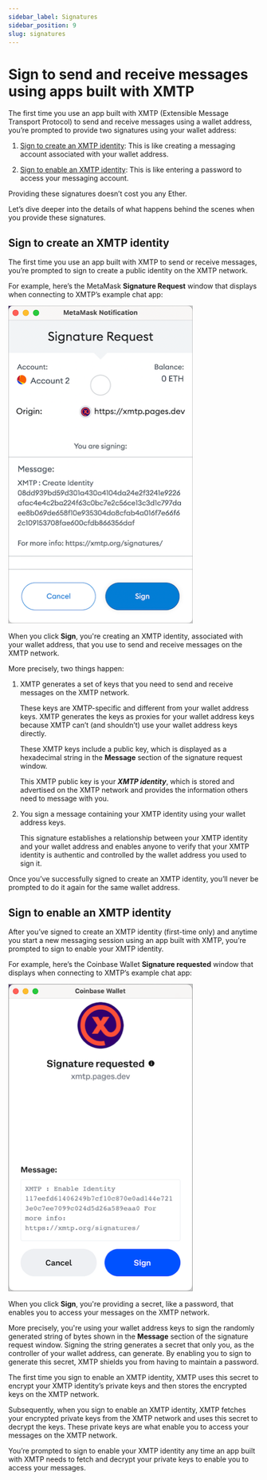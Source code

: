 ```yaml
---
sidebar_label: Signatures
sidebar_position: 9
slug: signatures
---
```


# Sign to send and receive messages using apps built with XMTP

The first time you use an app built with XMTP (Extensible Message Transport Protocol) to send and receive messages using a wallet address, you’re prompted to provide two signatures using your wallet address:

1. [Sign to create an XMTP identity](#sign-to-create-an-xmtp-identity): This is like creating a messaging account associated with your wallet address.

2. [Sign to enable an XMTP identity](#sign-to-enable-an-xmtp-identity): This is like entering a password to access your messaging account.

Providing these signatures doesn’t cost you any Ether.

Let’s dive deeper into the details of what happens behind the scenes when you provide these signatures.

## Sign to create an XMTP identity

The first time you use an app built with XMTP to send or receive messages, you’re prompted to sign to create a public identity on the XMTP network.

For example, here’s the MetaMask **Signature Request** window that displays when connecting to XMTP’s example chat app:

![MetaMask wallet browser extension Signature Request window showing an "XMTP: Create Identity" message](img/create-identity.png)

When you click **Sign**, you're creating an XMTP identity, associated with your wallet address, that you use to send and receive messages on the XMTP network.

More precisely, two things happen:

1. XMTP generates a set of keys that you need to send and receive messages on the XMTP network.

    These keys are XMTP-specific and different from your wallet address keys. XMTP generates the keys as proxies for your wallet address keys because XMTP can’t (and shouldn’t) use your wallet address keys directly.

    These XMTP keys include a public key, which is displayed as a hexadecimal string in the **Message** section of the signature request window.

    This XMTP public key is your **_XMTP identity_**, which is stored and advertised on the XMTP network and provides the information others need to message with you.

2. You sign a message containing your XMTP identity using your wallet address keys.

    This signature establishes a relationship between your XMTP identity and your wallet address and enables anyone to verify that your XMTP identity is authentic and controlled by the wallet address you used to sign it.

Once you’ve successfully signed to create an XMTP identity, you’ll never be prompted to do it again for the same wallet address.

## Sign to enable an XMTP identity

After you’ve signed to create an XMTP identity (first-time only) and anytime you start a new messaging session using an app built with XMTP, you’re prompted to sign to enable your XMTP identity.

For example, here’s the Coinbase Wallet **Signature requested** window that displays when connecting to XMTP’s example chat app:

![Coinbase browser extension Signature requested window showing an "XMTP: Enable Identity" message](img/enable-identity.png)

When you click **Sign**, you're providing a secret, like a password, that enables you to access your messages on the XMTP network.

More precisely, you're using your wallet address keys to sign the randomly generated string of bytes shown in the **Message** section of the signature request window. Signing the string generates a secret that only you, as the controller of your wallet address, can generate. By enabling you to sign to generate this secret, XMTP shields you from having to maintain a password.

The first time you sign to enable an XMTP identity, XMTP uses this secret to encrypt your XMTP identity’s private keys and then stores the encrypted keys on the XMTP network.

Subsequently, when you sign to enable an XMTP identity, XMTP fetches your encrypted private keys from the XMTP network and uses this secret to decrypt the keys. These private keys are what enable you to access your messages on the XMTP network.

You’re prompted to sign to enable your XMTP identity any time an app built with XMTP needs to fetch and decrypt your private keys to enable you to access your messages.
